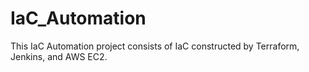 # IaC_Automation

This IaC Automation project consists of IaC constructed by Terraform, Jenkins, and AWS EC2.
